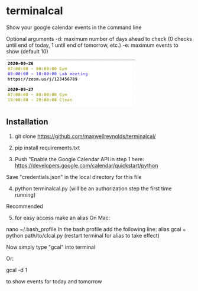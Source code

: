 # terminalcal
Show your google calendar events in the command line

Optional arguments
-d: maximum number of days ahead to check (0 checks until end of today, 1 until end of tomorrow, etc.)
-e: maximum events to show (default 10)


![sample](/sample.png)



## Installation

1. git clone https://github.com/maxwellreynolds/terminalcal/

2. pip install requirements.txt

3. Push "Enable the Google Calendar API in step 1 here:
https://developers.google.com/calendar/quickstart/python

Save "credentials.json" in the local directory for this file

4. python terminalcal.py
(will be an authorization step the first time running)

Recommended

5. for easy access make an alias
On Mac:

nano ~/.bash_profile
In the bash profile add the following line:
alias gcal = python path/to/clcal.py
(restart terminal for alias to take effect)



Now simply type "gcal" into terminal

Or:

gcal -d 1

to show events for today and tomorrow
